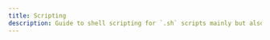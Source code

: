 ```yaml
---
title: Scripting
description: Guide to shell scripting for `.sh` scripts mainly but also command-line use
---
```


